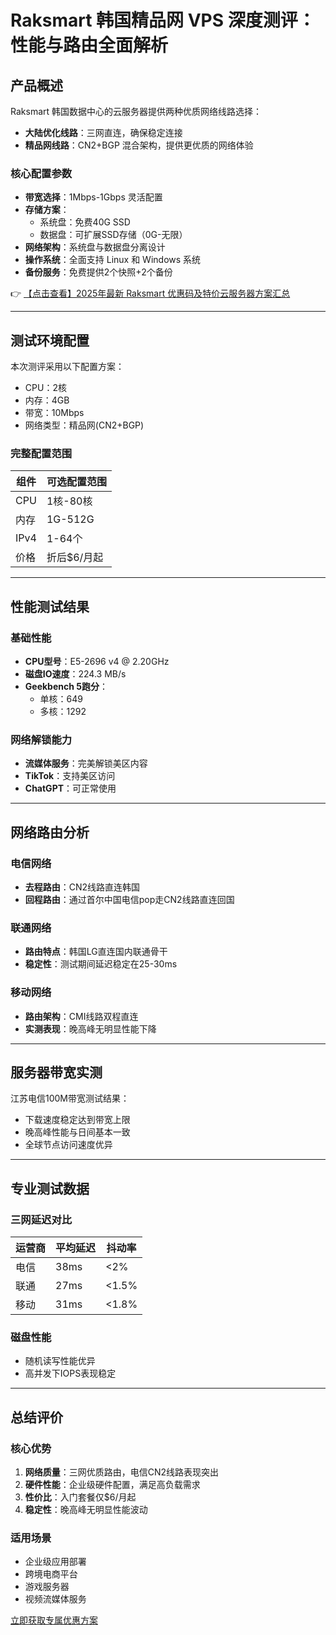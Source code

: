 # Raksmart 韩国精品网 VPS 深度测评：性能与路由全面解析

## 产品概述

Raksmart 韩国数据中心的云服务器提供两种优质网络线路选择：
- **大陆优化线路**：三网直连，确保稳定连接
- **精品网线路**：CN2+BGP 混合架构，提供更优质的网络体验

### 核心配置参数
- **带宽选择**：1Mbps-1Gbps 灵活配置
- **存储方案**：
  - 系统盘：免费40G SSD
  - 数据盘：可扩展SSD存储（0G-无限）
- **网络架构**：系统盘与数据盘分离设计
- **操作系统**：全面支持 Linux 和 Windows 系统
- **备份服务**：免费提供2个快照+2个备份

👉 [【点击查看】2025年最新 Raksmart 优惠码及特价云服务器方案汇总](https://bit.ly/raksmart)

---

## 测试环境配置
本次测评采用以下配置方案：
- CPU：2核
- 内存：4GB
- 带宽：10Mbps
- 网络类型：精品网(CN2+BGP)

### 完整配置范围
| 组件 | 可选配置范围 |
|------|------------|
| CPU | 1核-80核 |
| 内存 | 1G-512G |
| IPv4 | 1-64个 |
| 价格 | 折后$6/月起 |

---

## 性能测试结果

### 基础性能
- **CPU型号**：E5-2696 v4 @ 2.20GHz
- **磁盘IO速度**：224.3 MB/s
- **Geekbench 5跑分**：
  - 单核：649
  - 多核：1292

### 网络解锁能力
- **流媒体服务**：完美解锁美区内容
- **TikTok**：支持美区访问
- **ChatGPT**：可正常使用

---

## 网络路由分析

### 电信网络
- **去程路由**：CN2线路直连韩国
- **回程路由**：通过首尔中国电信pop走CN2线路直连回国

### 联通网络
- **路由特点**：韩国LG直连国内联通骨干
- **稳定性**：测试期间延迟稳定在25-30ms

### 移动网络
- **路由架构**：CMI线路双程直连
- **实测表现**：晚高峰无明显性能下降

---

## 服务器带宽实测
江苏电信100M带宽测试结果：
- 下载速度稳定达到带宽上限
- 晚高峰性能与日间基本一致
- 全球节点访问速度优异

---

## 专业测试数据

### 三网延迟对比
| 运营商 | 平均延迟 | 抖动率 |
|--------|----------|--------|
| 电信 | 38ms | <2% |
| 联通 | 27ms | <1.5% |
| 移动 | 31ms | <1.8% |

### 磁盘性能
- 随机读写性能优异
- 高并发下IOPS表现稳定

---

## 总结评价

### 核心优势
1. **网络质量**：三网优质路由，电信CN2线路表现突出
2. **硬件性能**：企业级硬件配置，满足高负载需求
3. **性价比**：入门套餐仅$6/月起
4. **稳定性**：晚高峰无明显性能波动

### 适用场景
- 企业级应用部署
- 跨境电商平台
- 游戏服务器
- 视频流媒体服务

[立即获取专属优惠方案](https://bit.ly/raksmart)